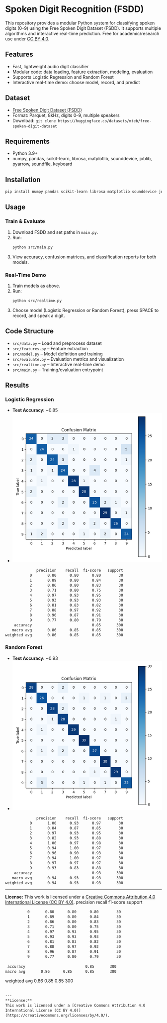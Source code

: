 

# Spoken Digit Recognition (FSDD)

This repository provides a modular Python system for classifying spoken digits (0–9) using the Free Spoken Digit Dataset (FSDD). It supports multiple algorithms and interactive real-time prediction. Free for academic/research use under [CC BY 4.0](https://creativecommons.org/licenses/by/4.0/).

## Features
- Fast, lightweight audio digit classifier
- Modular code: data loading, feature extraction, modeling, evaluation
- Supports Logistic Regression and Random Forest
- Interactive real-time demo: choose model, record, and predict

## Dataset
- [Free Spoken Digit Dataset (FSDD)](https://huggingface.co/datasets/mteb/free-spoken-digit-dataset)
- Format: Parquet, 8kHz, digits 0–9, multiple speakers
- Download: `git clone https://huggingface.co/datasets/mteb/free-spoken-digit-dataset`

## Requirements
- Python 3.9+
- numpy, pandas, scikit-learn, librosa, matplotlib, sounddevice, joblib, pyarrow, soundfile, keyboard

## Installation
```bash
pip install numpy pandas scikit-learn librosa matplotlib sounddevice joblib pyarrow soundfile keyboard
```

## Usage
### Train & Evaluate
1. Download FSDD and set paths in `main.py`.
2. Run:
	```bash
	python src/main.py
	```
3. View accuracy, confusion matrices, and classification reports for both models.

### Real-Time Demo
1. Train models as above.
2. Run:
	```bash
	python src/realtime.py
	```
3. Choose model (Logistic Regression or Random Forest), press SPACE to record, and speak a digit.

## Code Structure
- `src/data.py` – Load and preprocess dataset
- `src/features.py` – Feature extraction
- `src/model.py` – Model definition and training
- `src/evaluate.py` – Evaluation metrics and visualization
- `src/realtime.py` – Interactive real-time demo
- `src/main.py` – Training/evaluation entrypoint

## Results
### Logistic Regression
- **Test Accuracy:** ~0.85
- ![Confusion Matrix (Logistic Regression)](confusion_matrix_logreg.png)
```
			  precision    recall  f1-score   support
		   0       0.80      0.80      0.80        30
		   1       0.89      0.80      0.84        30
		   2       0.86      0.80      0.83        30
		   3       0.71      0.80      0.75        30
		   4       0.97      0.93      0.95        30
		   5       0.93      0.93      0.93        30
		   6       0.81      0.83      0.82        30
		   7       0.88      0.97      0.92        30
		   8       0.96      0.87      0.91        30
		   9       0.77      0.80      0.79        30
	accuracy                           0.85       300
   macro avg       0.86      0.85      0.85       300
weighted avg       0.86      0.85      0.85       300
```

### Random Forest
- **Test Accuracy:** ~0.93
- ![Confusion Matrix (Random Forest)](confusion_matrix_rf.png)
```
			  precision    recall  f1-score   support
		   0       1.00      0.93      0.97        30
		   1       0.84      0.87      0.85        30
		   2       0.97      0.93      0.95        30
		   3       0.82      0.93      0.88        30
		   4       1.00      0.97      0.98        30
		   5       0.94      1.00      0.97        30
		   6       0.96      0.90      0.93        30
		   7       0.94      1.00      0.97        30
		   8       0.97      0.97      0.97        30
		   9       0.93      0.83      0.88        30
	accuracy                           0.93       300
   macro avg       0.94      0.93      0.93       300
weighted avg       0.94      0.93      0.93       300
```

---
**License:**
This work is licensed under a [Creative Commons Attribution 4.0 International License (CC BY 4.0)](https://creativecommons.org/licenses/by/4.0/).
				  precision    recall  f1-score   support

			  0       0.80      0.80      0.80        30
			  1       0.89      0.80      0.84        30
			  2       0.86      0.80      0.83        30
			  3       0.71      0.80      0.75        30
			  4       0.97      0.93      0.95        30
			  5       0.93      0.93      0.93        30
			  6       0.81      0.83      0.82        30
			  7       0.88      0.97      0.92        30
			  8       0.96      0.87      0.91        30
			  9       0.77      0.80      0.79        30

	 accuracy                           0.85       300
	macro avg       0.86      0.85      0.85       300
 weighted avg       0.86      0.85      0.85       300
```

---
**License:**
This work is licensed under a [Creative Commons Attribution 4.0 International License (CC BY 4.0)](https://creativecommons.org/licenses/by/4.0/).
